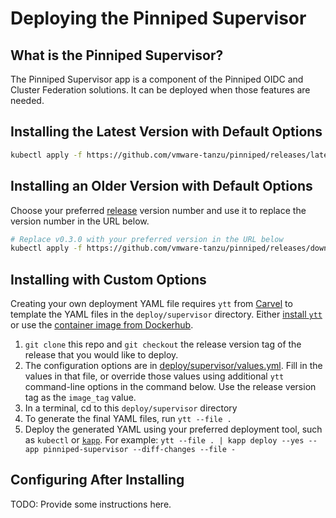 # Deploying the Pinniped Supervisor

## What is the Pinniped Supervisor?

The Pinniped Supervisor app is a component of the Pinniped OIDC and Cluster Federation solutions.
It can be deployed when those features are needed.

## Installing the Latest Version with Default Options

```bash
kubectl apply -f https://github.com/vmware-tanzu/pinniped/releases/latest/download/install-supervisor.yaml
```

## Installing an Older Version with Default Options

Choose your preferred [release](https://github.com/vmware-tanzu/pinniped/releases) version number
and use it to replace the version number in the URL below.

```bash
# Replace v0.3.0 with your preferred version in the URL below
kubectl apply -f https://github.com/vmware-tanzu/pinniped/releases/download/v0.3.0/install-supervisor.yaml
```

## Installing with Custom Options

Creating your own deployment YAML file requires `ytt` from [Carvel](https://carvel.dev/) to template the YAML files
in the `deploy/supervisor` directory.
Either [install `ytt`](https://get-ytt.io/) or use the [container image from Dockerhub](https://hub.docker.com/r/k14s/image/tags).

1. `git clone` this repo and `git checkout` the release version tag of the release that you would like to deploy.
1. The configuration options are in [deploy/supervisor/values.yml](values.yaml).
   Fill in the values in that file, or override those values using additional `ytt` command-line options in
   the command below. Use the release version tag as the `image_tag` value.
2. In a terminal, cd to this `deploy/supervisor` directory
3. To generate the final YAML files, run `ytt --file .`
4. Deploy the generated YAML using your preferred deployment tool, such as `kubectl` or [`kapp`](https://get-kapp.io/).
   For example: `ytt --file . | kapp deploy --yes --app pinniped-supervisor --diff-changes --file -`

## Configuring After Installing

TODO: Provide some instructions here.
